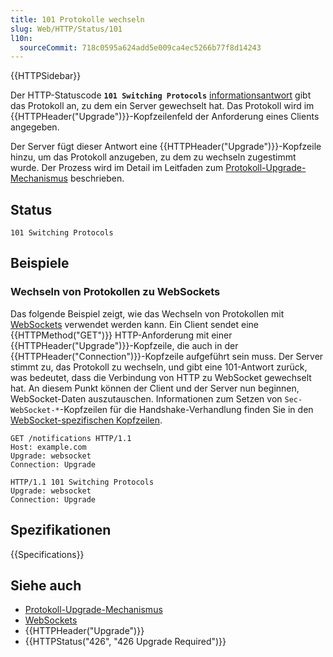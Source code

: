 ```yaml
---
title: 101 Protokolle wechseln
slug: Web/HTTP/Status/101
l10n:
  sourceCommit: 718c0595a624add5e009ca4ec5266b77f8d14243
---
```


{{HTTPSidebar}}

Der HTTP-Statuscode **`101 Switching Protocols`** [informationsantwort](/de/docs/Web/HTTP/Status#information_responses) gibt das Protokoll an, zu dem ein Server gewechselt hat.
Das Protokoll wird im {{HTTPHeader("Upgrade")}}-Kopfzeilenfeld der Anforderung eines Clients angegeben.

Der Server fügt dieser Antwort eine {{HTTPHeader("Upgrade")}}-Kopfzeile hinzu, um das Protokoll anzugeben, zu dem zu wechseln zugestimmt wurde.
Der Prozess wird im Detail im Leitfaden zum [Protokoll-Upgrade-Mechanismus](/de/docs/Web/HTTP/Protocol_upgrade_mechanism) beschrieben.

## Status

```http
101 Switching Protocols
```

## Beispiele

### Wechseln von Protokollen zu WebSockets

Das folgende Beispiel zeigt, wie das Wechseln von Protokollen mit [WebSockets](/de/docs/Web/API/WebSockets_API) verwendet werden kann.
Ein Client sendet eine {{HTTPMethod("GET")}} HTTP-Anforderung mit einer {{HTTPHeader("Upgrade")}}-Kopfzeile, die auch in der {{HTTPHeader("Connection")}}-Kopfzeile aufgeführt sein muss.
Der Server stimmt zu, das Protokoll zu wechseln, und gibt eine 101-Antwort zurück, was bedeutet, dass die Verbindung von HTTP zu WebSocket gewechselt hat.
An diesem Punkt können der Client und der Server nun beginnen, WebSocket-Daten auszutauschen.
Informationen zum Setzen von `Sec-WebSocket-*`-Kopfzeilen für die Handshake-Verhandlung finden Sie in den [WebSocket-spezifischen Kopfzeilen](/de/docs/Web/HTTP/Protocol_upgrade_mechanism#websocket-specific_headers).

```http
GET /notifications HTTP/1.1
Host: example.com
Upgrade: websocket
Connection: Upgrade
```

```http
HTTP/1.1 101 Switching Protocols
Upgrade: websocket
Connection: Upgrade
```

## Spezifikationen

{{Specifications}}

## Siehe auch

- [Protokoll-Upgrade-Mechanismus](/de/docs/Web/HTTP/Protocol_upgrade_mechanism)
- [WebSockets](/de/docs/Web/API/WebSockets_API)
- {{HTTPHeader("Upgrade")}}
- {{HTTPStatus("426", "426 Upgrade Required")}}
